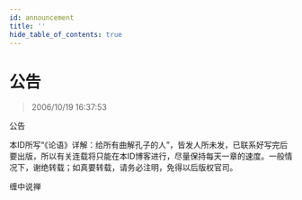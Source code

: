 ```yaml
---
id: announcement
title: ''
hide_table_of_contents: true
---
```


# 公告

> 2006/10/19 16:37:53

<div style={{color: 'red', fontWeight: 'bold'}}>

公告

本ID所写“《论语》详解：给所有曲解孔子的人”，皆发人所未发，已联系好写完后要出版，所以有关连载将只能在本ID博客进行，尽量保持每天一章的速度。一般情况下，谢绝转载；如真要转载，请务必注明，免得以后版权官司。

缠中说禅

</div>